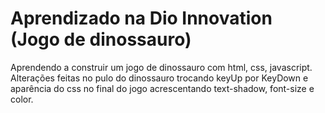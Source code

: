 # Aprendizado na Dio Innovation (Jogo de dinossauro) 
Aprendendo a construir um jogo de dinossauro com html, css, javascript.
Alterações feitas no pulo do dinossauro trocando keyUp por KeyDown e aparência do css no
final do jogo acrescentando text-shadow, font-size e color.
